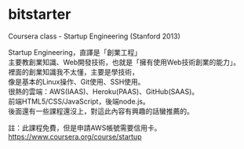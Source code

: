 bitstarter
==========
Coursera class - Startup Engineering (Stanford 2013)

Startup Engineering，直譯是「創業工程」<br />
主要教創業知識、Web開發技術，也就是「擁有使用Web技術創業的能力」。<br />
裡面的創業知識我不太懂，主要是學技術，<br />
像是基本的Linux操作、Git使用、SSH使用。<br />
很熱的雲端：AWS(IAAS)、Heroku(PAAS)、GitHub(SAAS)。<br />
前端HTML5/CSS/JavaScript，後端node.js。<br />
後面還有一些課程還沒上，對這此內容有興趣的話蠻推薦的。<br />

註：此課程免費，但是申請AWS帳號需要信用卡。<br />
https://www.coursera.org/course/startup
